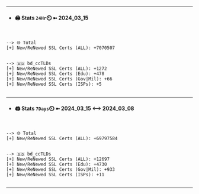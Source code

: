 

---
- #### 🖨️ **Stats** `24Hr`⏲️ ➼ 2024_03_15
```console


--> 🌐 Total
[+] New/ReNewed SSL Certs (ALL): +7070507


--> 🇧🇩 bd_ccTLDs
[+] New/ReNewed SSL Certs (ALL): +1272
[+] New/ReNewed SSL Certs (Edu): +478
[+] New/ReNewed SSL Certs (Gov|Mil): +66
[+] New/ReNewed SSL Certs (ISPs): +5


```

---
- #### 🖨️ **Stats** `7Days`⏲️ ➼ 2024_03_15 <--> 2024_03_08
```console


--> 🌐 Total
[+] New/ReNewed SSL Certs (ALL): +69797584


--> 🇧🇩 bd_ccTLDs
[+] New/ReNewed SSL Certs (ALL): +12697
[+] New/ReNewed SSL Certs (Edu): +4730
[+] New/ReNewed SSL Certs (Gov|Mil): +933
[+] New/ReNewed SSL Certs (ISPs): +11


```

---

